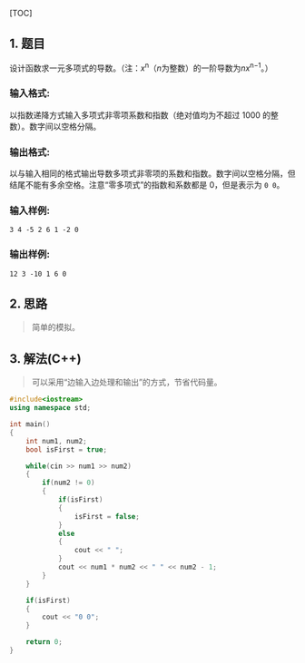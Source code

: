 [TOC]

## 1. 题目

设计函数求一元多项式的导数。（注：*x*<sup>n</sup>（*n*为整数）的一阶导数为*nx*<sup>n−1</sup>。）

### 输入格式:

以指数递降方式输入多项式非零项系数和指数（绝对值均为不超过 1000 的整数）。数字间以空格分隔。

### 输出格式:

以与输入相同的格式输出导数多项式非零项的系数和指数。数字间以空格分隔，但结尾不能有多余空格。注意“零多项式”的指数和系数都是 0，但是表示为 `0 0`。

### 输入样例:

```in
3 4 -5 2 6 1 -2 0
```

### 输出样例:

```out
12 3 -10 1 6 0
```

## 2. 思路

> 简单的模拟。

## 3. 解法(C++)

> 可以采用“边输入边处理和输出”的方式，节省代码量。

```C++
#include<iostream>
using namespace std;

int main()
{
    int num1, num2;
    bool isFirst = true;

    while(cin >> num1 >> num2)
    {
        if(num2 != 0)
        {
            if(isFirst)
            {
                isFirst = false;
            }
            else
            {
                cout << " ";
            }
            cout << num1 * num2 << " " << num2 - 1;
        }
    }

    if(isFirst)
    {
        cout << "0 0";
    }

    return 0;
}
```

